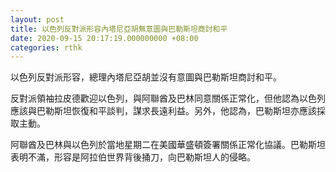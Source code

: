 ```yaml
---
layout: post
title: 以色列反對派形容內塔尼亞胡無意圖與巴勒斯坦商討和平
date: 2020-09-15 20:17:19.000000000 +08:00
categories: rthk
---
```


以色列反對派形容，總理內塔尼亞胡並沒有意圖與巴勒斯坦商討和平。

反對派領袖拉皮德歡迎以色列，與阿聯酋及巴林同意關係正常化，但他認為以色列應該與巴勒斯坦恢復和平談判，謀求長遠利益。另外，他認為，巴勒斯坦亦應該採取主動。

阿聯酋及巴林與以色列於當地星期二在美國華盛頓簽署關係正常化協議。巴勒斯坦表明不滿，形容是阿拉伯世界背後捅刀，向巴勒斯坦人的侵略。
